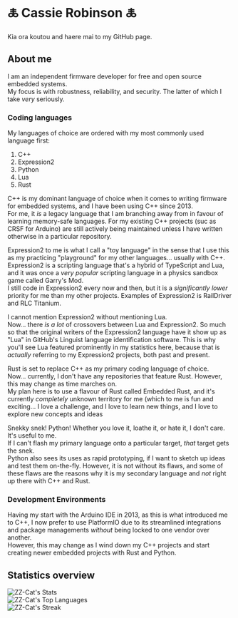 # 🜏 Cassie Robinson 🜏

Kia ora koutou and haere mai to my GitHub page.

## About me

I am an independent firmware developer for free and open source embedded systems.  
My focus is with robustness, reliability, and security. The latter of which I take _very_ seriously.

### Coding languages

My languages of choice are ordered with my most commonly used language first:

1. C++
2. Expression2
3. Python
4. Lua
5. Rust

C++ is my dominant language of choice when it comes to writing firmware for embedded systems, and I have been using C++ since 2013.  
For me, it _is_ a legacy language that I am branching away from in favour of learning memory-safe languages. For my existing C++ projects (suc as CRSF for Arduino) are still actively being maintained unless I have written otherwise in a particular repository.

Expression2 to me is what I call a "toy language" in the sense that I use this as my practicing "playground" for my other languages... usually with C++.  
Expression2 is a scripting language that's a hybrid of TypeScript and Lua, and it was once a _very popular_ scripting language in a physics sandbox game called Garry's Mod.  
I still code in Expression2 every now and then, but it is a _significantly lower_ priority for me than my other projects. Examples of Expression2 is RailDriver and RLC Titanium.

I cannot mention Expression2 without mentioning Lua.  
Now... there _is a lot_ of crossovers between Lua and Expression2. So much so that the original writers of the Expression2 language have it show up as "Lua" in GitHub's Linguist language identification software. This is why you'll see Lua featured prominently in my statistics here, because that is _actually_ referring to my Expression2 projects, both past and present.

Rust is set to replace C++ as my primary coding language of choice.  
Now... currently, I don't have any repositories that feature Rust. However, this may change as time marches on.  
My plan here is to use a flavour of Rust called Embedded Rust, and it's currently _completely_ unknown territory for me (which to me is fun and exciting... I love a challenge, and I love to learn new things, and I love to explore new concepts and ideas

Snekky snek! Python!
Whether you love it, loathe it, or hate it, I don't care. It's useful to me.  
If I can't flash my primary language onto a particular target, _that_ target gets the snek.  
Python also sees its uses as rapid prototyping, if I want to sketch up ideas and test them on-the-fly. However, it is not without its flaws, and some of these flaws are the reasons why it is my secondary language and _not_ right up there with C++ and Rust.

### Development Environments

Having my start with the Arduino IDE in 2013, as this is what introduced me to C++, I now prefer to use PlatformIO due to its streamlined integrations and package managements _without_ being locked to one vendor over another.  
However, this may change as I wind down my C++ projects and start creating newer embedded projects with Rust and Python.

## Statistics overview

![ZZ-Cat's Stats](https://github-readme-stats.vercel.app/api?username=ZZ-Cat&theme=default&show_icons=true&hide_border=false&count_private=false)  
![ZZ-Cat's Top Languages](https://github-readme-stats.vercel.app/api/top-langs/?username=ZZ-Cat&theme=default&show_icons=true&hide_border=false&layout=compact)  
![ZZ-Cat's Streak](https://github-readme-streak-stats.herokuapp.com/?user=ZZ-Cat&theme=default&hide_border=false)

